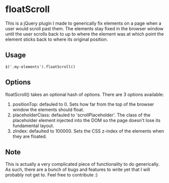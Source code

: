 # floatScroll
This is a jQuery plugin I made to generically fix elements on a page when a user would scroll past them. The elements stay fixed in the browser window until the user scrolls back to up to where the element was at which point the element sticks back to where its original position.

## Usage
    $('.my-elements').floatScroll()

## Options
floatScroll() takes an optional hash of options. There are 3 options available:

1. positionTop: defauled to 0. Sets how far from the top of the browser window the elements should float.
2. placeholderClass: defauled to 'scrollPlaceholder'. The class of the placeholder element injected into the DOM so the page doesn't lose its fundamental layout.
3. zIndex: defaulted to 100000. Sets the CSS z-index of the elements when they are floated.

## Note
This is actually a very complicated piece of functionality to do generically. As such, there are a bunch of bugs and features to write yet that I will probably not get to. Feel free to contribute :)
